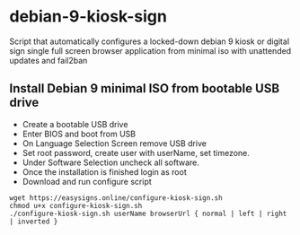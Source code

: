 # debian-9-kiosk-sign
Script that automatically configures a locked-down debian 9 kiosk or digital sign single full screen browser application from minimal iso with unattended updates and fail2ban 

## Install Debian 9 minimal ISO from bootable USB drive
* Create a bootable USB drive 
* Enter BIOS and boot from USB
* On Language Selection Screen remove USB drive 
* Set root password, create user with userName, set timezone.
* Under Software Selection uncheck all software.
* Once the installation is finished login as root
* Download and run configure script

```
wget https://easysigns.online/configure-kiosk-sign.sh
chmod u+x configure-kiosk-sign.sh
./configure-kiosk-sign.sh userName browserUrl { normal | left | right | inverted }
```
